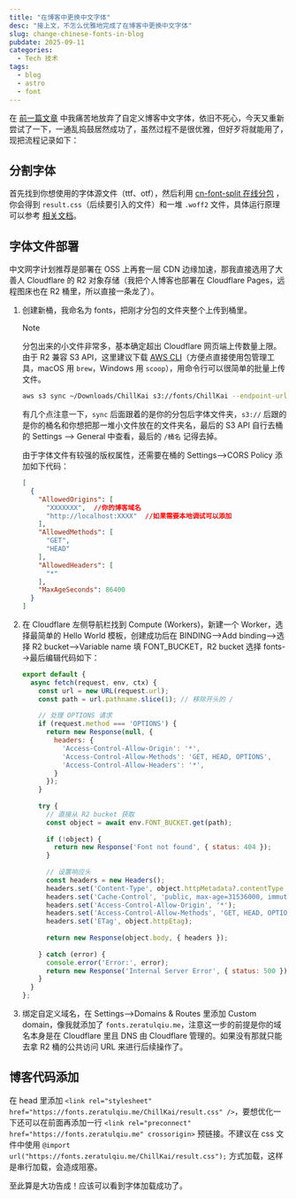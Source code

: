 ```yaml
---
title: "在博客中更换中文字体"
desc: "接上文，不怎么优雅地完成了在博客中更换中文字体"
slug: change-chinese-fonts-in-blog
pubdate: 2025-09-11
categories:
  - Tech 技术
tags:
  - blog
  - astro
  - font
---
```


在 [前一篇文章](./2025-09-09-astro-paged) 中我痛苦地放弃了自定义博客中文字体，依旧不死心，今天又重新尝试了一下，一通乱捣鼓居然成功了，虽然过程不是很优雅，但好歹将就能用了，现把流程记录如下：

## 分割字体

首先找到你想使用的字体源文件（ttf、otf），然后利用 [cn-font-split 在线分包](https://chinese-font.netlify.app/zh-cn/online-split/) ，你会得到 `result.css`（后续要引入的文件）和一堆 `.woff2` 文件，具体运行原理可以参考 [相关文档](https://chinese-font.netlify.app/zh-cn/post/cn_font_split_design)。

## 字体文件部署

中文网字计划推荐是部署在 OSS 上再套一层 CDN 边缘加速，那我直接选用了大善人 Cloudflare 的 R2 对象存储（我把个人博客也部署在 Cloudflare Pages，远程图床也在 R2 桶里，所以直接一条龙了）。

1. 创建新桶，我命名为 fonts，把刚才分包的文件夹整个上传到桶里。

   > [!note]
   >
   > 分包出来的小文件非常多，基本确定超出 Cloudflare 网页端上传数量上限。由于 R2 兼容 S3 API，这里建议下载 [AWS CLI](https://aws.amazon.com/cn/cli/)（方便点直接使用包管理工具，macOS 用 `brew`，Windows 用 `scoop`），用命令行可以很简单的批量上传文件。
   >
   > ```sh
   > aws s3 sync ~/Downloads/ChillKai s3://fonts/ChillKai --endpoint-url https://yourown.r2.cloudflarestorage.com/
   > ```
   >
   > 有几个点注意一下，`sync` 后面跟着的是你的分包后字体文件夹，`s3://` 后跟的是你的桶名和你想把那一堆小文件放在的文件夹名，最后的 S3 API 自行去桶的 Settings --> General 中查看，最后的 `/桶名` 记得去掉。

   由于字体文件有较强的版权属性，还需要在桶的 Settings-->CORS Policy 添加如下代码：

   ```json
   [
     {
       "AllowedOrigins": [
         "XXXXXXX",  //你的博客域名
         "http://localhost:XXXX"  //如果需要本地调试可以添加
       ],
       "AllowedMethods": [
         "GET",
         "HEAD"
       ],
       "AllowedHeaders": [
         "*"
       ],
       "MaxAgeSeconds": 86400
     }
   ]
   ```

2. 在 Cloudflare 左侧导航栏找到 Compute (Workers)，新建一个 Worker，选择最简单的 Hello World 模板，创建成功后在 BINDING-->Add binding-->选择 R2 bucket-->Variable name 填 FONT_BUCKET，R2 bucket 选择 fonts-->最后编辑代码如下：

   ```js
   export default {
     async fetch(request, env, ctx) {
       const url = new URL(request.url);
       const path = url.pathname.slice(1); // 移除开头的 /
       
       // 处理 OPTIONS 请求
       if (request.method === 'OPTIONS') {
         return new Response(null, {
           headers: {
             'Access-Control-Allow-Origin': '*',
             'Access-Control-Allow-Methods': 'GET, HEAD, OPTIONS',
             'Access-Control-Allow-Headers': '*',
           }
         });
       }
       
       try {
         // 直接从 R2 bucket 获取
         const object = await env.FONT_BUCKET.get(path);
         
         if (!object) {
           return new Response('Font not found', { status: 404 });
         }
         
         // 设置响应头
         const headers = new Headers();
         headers.set('Content-Type', object.httpMetadata?.contentType || 'application/octet-stream');
         headers.set('Cache-Control', 'public, max-age=31536000, immutable');
         headers.set('Access-Control-Allow-Origin', '*');
         headers.set('Access-Control-Allow-Methods', 'GET, HEAD, OPTIONS');
         headers.set('ETag', object.httpEtag);
         
         return new Response(object.body, { headers });
         
       } catch (error) {
         console.error('Error:', error);
         return new Response('Internal Server Error', { status: 500 });
       }
     }
   };
   ```

3. 绑定自定义域名，在 Settings-->Domains & Routes 里添加 Custom domain，像我就添加了 `fonts.zeratulqiu.me`，注意这一步的前提是你的域名本身是在 Cloudflare 里且 DNS 由 Cloudflare 管理的。如果没有那就只能去拿 R2 桶的公共访问 URL 来进行后续操作了。

## 博客代码添加

在 head 里添加 `<link rel="stylesheet" href="https://fonts.zeratulqiu.me/ChillKai/result.css" />`，要想优化一下还可以在前面再添加一行 `<link rel="preconnect" href="https://fonts.zeratulqiu.me" crossorigin>` 预链接。不建议在 css 文件中使用 `@import url("https://fonts.zeratulqiu.me/ChillKai/result.css");` 方式加载，这样是串行加载，会造成阻塞。

至此算是大功告成！应该可以看到字体加载成功了。
